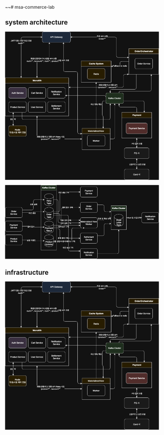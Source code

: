 ~~# msa-commerce-lab

## system architecture
![system_architecture.png](system_architecture.png)

![ecommerce_kafka.png](ecommerce_kafka.png)

## infrastructure
![system_architecture.png](system_architecture.png)